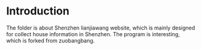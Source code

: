 # Introduction
The folder is about Shenzhen lianjiawang website, which is mainly designed for collect house information in Shenzhen.
The program is interesting, which is forked from zuobangbang.
